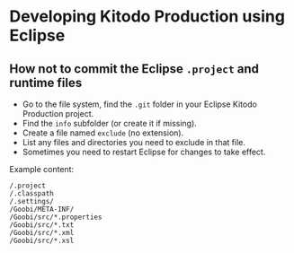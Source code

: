 Developing Kitodo Production using Eclipse
==========================================

How not to commit the Eclipse `.project` and runtime files
----------------------------------------------------------

 * Go to the file system, find the `.git` folder in your Eclipse Kitodo Production project.
 * Find the `info` subfolder (or create it if missing).
 * Create a file named `exclude` (no extension).
 * List any files and directories you need to exclude in that file.
 * Sometimes you need to restart Eclipse for changes to take effect.
 
Example content:
```
/.project
/.classpath
/.settings/
/Goobi/META-INF/
/Goobi/src/*.properties
/Goobi/src/*.txt
/Goobi/src/*.xml
/Goobi/src/*.xsl
```
